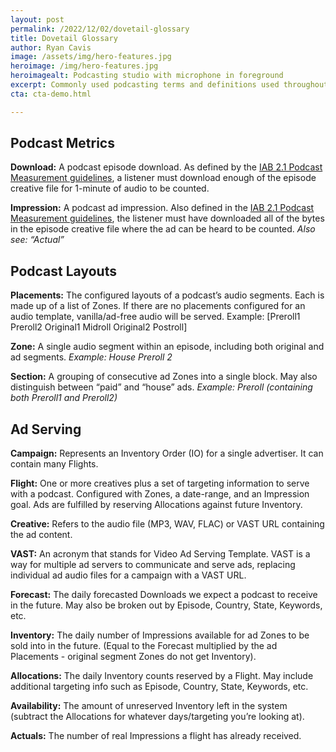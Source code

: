 ```yaml
---
layout: post
permalink: /2022/12/02/dovetail-glossary
title: Dovetail Glossary
author: Ryan Cavis
image: /assets/img/hero-features.jpg
heroimage: /img/hero-features.jpg
heroimagealt: Podcasting studio with microphone in foreground
excerpt: Commonly used podcasting terms and definitions used throughout Dovetail from PRX
cta: cta-demo.html

---
```


## Podcast Metrics

**Download:** A podcast episode download. As defined by the [IAB 2.1 Podcast Measurement guidelines](https://iabtechlab.com/wp-content/uploads/2021/03/PodcastMeasurement_v2.1.pdf), a listener must download enough of the episode creative file for 1-minute of audio to be counted.

**Impression:** A podcast ad impression. Also defined in the [IAB 2.1 Podcast Measurement guidelines](https://iabtechlab.com/wp-content/uploads/2021/03/PodcastMeasurement_v2.1.pdf), the listener must have downloaded all of the bytes in the episode creative file where the ad can be heard to be counted.
_Also see: “Actual”_

## Podcast Layouts

**Placements:** The configured layouts of a podcast’s audio segments. Each is made up of a list of Zones. If there are no placements configured for an audio template, vanilla/ad-free audio will be served.
Example: [Preroll1 Preroll2 Original1 Midroll Original2 Postroll]

**Zone:** A single audio segment within an episode, including both original and ad segments.
_Example: House Preroll 2_

**Section:** A grouping of consecutive ad Zones into a single block. May also distinguish between “paid” and “house” ads.
_Example: Preroll (containing both Preroll1 and Preroll2)_

## Ad Serving

**Campaign:** Represents an Inventory Order (IO) for a single advertiser. It can contain many Flights.

**Flight:** One or more creatives plus a set of targeting information to serve with a podcast. Configured with Zones, a date-range, and an Impression goal.
Ads are fulfilled by reserving Allocations against future Inventory.

**Creative:** Refers to the audio file (MP3, WAV, FLAC) or VAST URL containing the ad content.

**VAST:** An acronym that stands for Video Ad Serving Template. VAST is a way for multiple ad servers to communicate and serve ads, replacing individual ad audio files for a campaign with a VAST URL.

**Forecast:** The daily forecasted Downloads we expect a podcast to receive in the future. May also be broken out by Episode, Country, State, Keywords, etc.

**Inventory:** The daily number of Impressions available for ad Zones to be sold into in the future. (Equal to the Forecast multiplied by the ad Placements - original segment Zones do not get Inventory).

**Allocations:** The daily Inventory counts reserved by a Flight. May include additional targeting info such as Episode, Country, State, Keywords, etc.

**Availability:** The amount of unreserved Inventory left in the system (subtract the Allocations for whatever days/targeting you’re looking at).

**Actuals:** The number of real Impressions a flight has already received.
